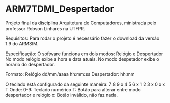 # ARM7TDMI_Despertador
Projeto final da disciplina Arquitetura de Computadores, ministrada pelo professor Robson Linhares na UTFPR.

Requisitos:
Para rodar o projeto é necessário fazer o download da versão 1.9 do ARMSIM.

Especificação:
O software funciona em dois modos: Relógio e Despertador
    No modo relógio exibe a hora e data atuais.
    No modo despetador exibe o horario do despertador.
    
Formato: Relógio dd/mm/aaaa hh:mm:ss
         Despertador: hh:mm

O teclado está configurado da seguinte maneira:
  7 8 9 x
  4 5 6 x
  1 2 3 x
  0 x x T
Onde: 0-9: Teclado numérico
      T: Botão para alterar entre modo despertador e relógio
      x: Botão inválido, não faz nada.
